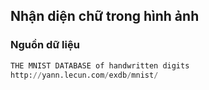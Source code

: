 ## Nhận diện chữ trong hình ảnh

### Nguồn dữ liệu

```python
THE MNIST DATABASE of handwritten digits
http://yann.lecun.com/exdb/mnist/
```
